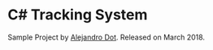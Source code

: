 # C# Tracking System
Sample Project by [Alejandro Dot](http://studiodot.es/resume). Released on March 2018.
